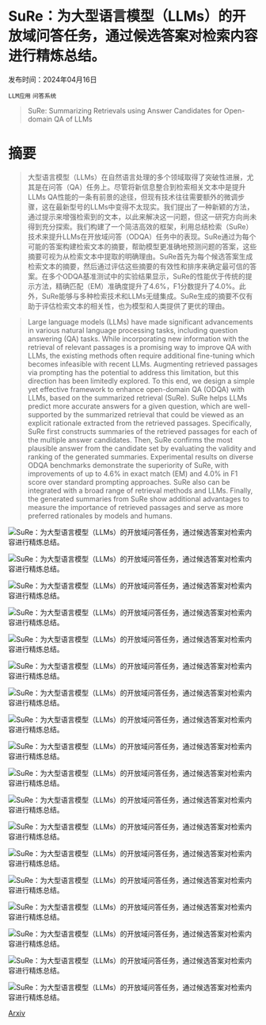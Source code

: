 # SuRe：为大型语言模型（LLMs）的开放域问答任务，通过候选答案对检索内容进行精炼总结。

发布时间：2024年04月16日

`LLM应用` `问答系统`

> SuRe: Summarizing Retrievals using Answer Candidates for Open-domain QA of LLMs

# 摘要

> 大型语言模型（LLMs）在自然语言处理的多个领域取得了突破性进展，尤其是在问答（QA）任务上。尽管将新信息整合到检索相关文本中是提升LLMs QA性能的一条有前景的途径，但现有技术往往需要额外的微调步骤，这在最新型号的LLMs中变得不太现实。我们提出了一种新颖的方法，通过提示来增强检索到的文本，以此来解决这一问题，但这一研究方向尚未得到充分探索。我们构建了一个简洁高效的框架，利用总结检索（SuRe）技术来提升LLMs在开放域问答（ODQA）任务中的表现。SuRe通过为每个可能的答案构建检索文本的摘要，帮助模型更准确地预测问题的答案，这些摘要可视为从检索文本中提取的明确理由。SuRe首先为每个候选答案生成检索文本的摘要，然后通过评估这些摘要的有效性和排序来确定最可信的答案。在多个ODQA基准测试中的实验结果显示，SuRe的性能优于传统的提示方法，精确匹配（EM）准确度提升了4.6%，F1分数提升了4.0%。此外，SuRe能够与多种检索技术和LLMs无缝集成。SuRe生成的摘要不仅有助于评估检索文本的相关性，也为模型和人类提供了更优的理由。

> Large language models (LLMs) have made significant advancements in various natural language processing tasks, including question answering (QA) tasks. While incorporating new information with the retrieval of relevant passages is a promising way to improve QA with LLMs, the existing methods often require additional fine-tuning which becomes infeasible with recent LLMs. Augmenting retrieved passages via prompting has the potential to address this limitation, but this direction has been limitedly explored. To this end, we design a simple yet effective framework to enhance open-domain QA (ODQA) with LLMs, based on the summarized retrieval (SuRe). SuRe helps LLMs predict more accurate answers for a given question, which are well-supported by the summarized retrieval that could be viewed as an explicit rationale extracted from the retrieved passages. Specifically, SuRe first constructs summaries of the retrieved passages for each of the multiple answer candidates. Then, SuRe confirms the most plausible answer from the candidate set by evaluating the validity and ranking of the generated summaries. Experimental results on diverse ODQA benchmarks demonstrate the superiority of SuRe, with improvements of up to 4.6% in exact match (EM) and 4.0% in F1 score over standard prompting approaches. SuRe also can be integrated with a broad range of retrieval methods and LLMs. Finally, the generated summaries from SuRe show additional advantages to measure the importance of retrieved passages and serve as more preferred rationales by models and humans.

![SuRe：为大型语言模型（LLMs）的开放域问答任务，通过候选答案对检索内容进行精炼总结。](../../../paper_images/2404.13081/x1.png)

![SuRe：为大型语言模型（LLMs）的开放域问答任务，通过候选答案对检索内容进行精炼总结。](../../../paper_images/2404.13081/x2.png)

![SuRe：为大型语言模型（LLMs）的开放域问答任务，通过候选答案对检索内容进行精炼总结。](../../../paper_images/2404.13081/x3.png)

![SuRe：为大型语言模型（LLMs）的开放域问答任务，通过候选答案对检索内容进行精炼总结。](../../../paper_images/2404.13081/x4.png)

![SuRe：为大型语言模型（LLMs）的开放域问答任务，通过候选答案对检索内容进行精炼总结。](../../../paper_images/2404.13081/x5.png)

![SuRe：为大型语言模型（LLMs）的开放域问答任务，通过候选答案对检索内容进行精炼总结。](../../../paper_images/2404.13081/x6.png)

![SuRe：为大型语言模型（LLMs）的开放域问答任务，通过候选答案对检索内容进行精炼总结。](../../../paper_images/2404.13081/x7.png)

![SuRe：为大型语言模型（LLMs）的开放域问答任务，通过候选答案对检索内容进行精炼总结。](../../../paper_images/2404.13081/x8.png)

![SuRe：为大型语言模型（LLMs）的开放域问答任务，通过候选答案对检索内容进行精炼总结。](../../../paper_images/2404.13081/x9.png)

![SuRe：为大型语言模型（LLMs）的开放域问答任务，通过候选答案对检索内容进行精炼总结。](../../../paper_images/2404.13081/x10.png)

![SuRe：为大型语言模型（LLMs）的开放域问答任务，通过候选答案对检索内容进行精炼总结。](../../../paper_images/2404.13081/x11.png)

![SuRe：为大型语言模型（LLMs）的开放域问答任务，通过候选答案对检索内容进行精炼总结。](../../../paper_images/2404.13081/x12.png)

![SuRe：为大型语言模型（LLMs）的开放域问答任务，通过候选答案对检索内容进行精炼总结。](../../../paper_images/2404.13081/x13.png)

![SuRe：为大型语言模型（LLMs）的开放域问答任务，通过候选答案对检索内容进行精炼总结。](../../../paper_images/2404.13081/x14.png)

![SuRe：为大型语言模型（LLMs）的开放域问答任务，通过候选答案对检索内容进行精炼总结。](../../../paper_images/2404.13081/x15.png)

![SuRe：为大型语言模型（LLMs）的开放域问答任务，通过候选答案对检索内容进行精炼总结。](../../../paper_images/2404.13081/x16.png)

![SuRe：为大型语言模型（LLMs）的开放域问答任务，通过候选答案对检索内容进行精炼总结。](../../../paper_images/2404.13081/x17.png)

![SuRe：为大型语言模型（LLMs）的开放域问答任务，通过候选答案对检索内容进行精炼总结。](../../../paper_images/2404.13081/x18.png)

[Arxiv](https://arxiv.org/abs/2404.13081)